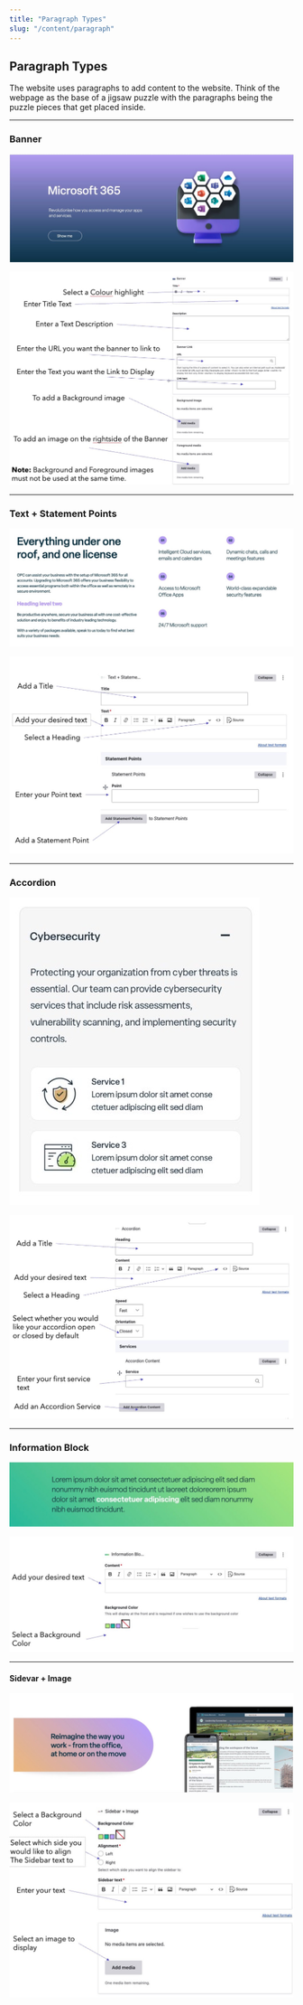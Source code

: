 ```yaml
---
title: "Paragraph Types"
slug: "/content/paragraph"
---
```




## Paragraph Types

The website uses paragraphs to add content to the website. Think of the webpage as the base of a jigsaw puzzle with the paragraphs being the puzzle pieces that get placed inside.

---

### Banner

![2023.06.08 - 13_24_36 -  [Microsoft Teams-PowerPoint  Microsoft Teams] -](assets/2023.06.08%20-%2013_24_36%20-%20%20%5BMicrosoft%20Teams-PowerPoint%20%20Microsoft%20Teams%5D%20-.jpg)

![2023.06.08 - 13_24_55 -  [Microsoft Teams-PowerPoint  Microsoft Teams] -](assets/2023.06.08%20-%2013_24_55%20-%20%20%5BMicrosoft%20Teams-PowerPoint%20%20Microsoft%20Teams%5D%20-.jpg)

---

### Text + Statement Points

![2023.06.08 - 13_25_12 -  [Microsoft Teams-PowerPoint  Microsoft Teams] -](assets/2023.06.08%20-%2013_25_12%20-%20%20%5BMicrosoft%20Teams-PowerPoint%20%20Microsoft%20Teams%5D%20-.jpg)

![2023.06.08 - 13_26_40 -  [Microsoft Teams-PowerPoint  Microsoft Teams] -](assets/2023.06.08%20-%2013_26_40%20-%20%20%5BMicrosoft%20Teams-PowerPoint%20%20Microsoft%20Teams%5D%20-.jpg)

---

### Accordion

![2023.06.08 - 13_27_08 -  [Microsoft Teams-PowerPoint  Microsoft Teams] -](assets/2023.06.08%20-%2013_27_08%20-%20%20%5BMicrosoft%20Teams-PowerPoint%20%20Microsoft%20Teams%5D%20-.jpg)

![2023.06.08 - 13_27_16 -  [Microsoft Teams-PowerPoint  Microsoft Teams] -](assets/2023.06.08%20-%2013_27_16%20-%20%20%5BMicrosoft%20Teams-PowerPoint%20%20Microsoft%20Teams%5D%20-.jpg)

---

### Information Block

![2023.06.08 - 13_27_32 -  [Microsoft Teams-PowerPoint  Microsoft Teams] -](assets/2023.06.08%20-%2013_27_32%20-%20%20%5BMicrosoft%20Teams-PowerPoint%20%20Microsoft%20Teams%5D%20-.jpg)

![2023.06.08 - 13_27_39 -  [Microsoft Teams-PowerPoint  Microsoft Teams] -](assets/2023.06.08%20-%2013_27_39%20-%20%20%5BMicrosoft%20Teams-PowerPoint%20%20Microsoft%20Teams%5D%20-.jpg)

---

#### Sidevar + Image

![2023.06.08 - 13_28_01 -  [Microsoft Teams-PowerPoint  Microsoft Teams] -](assets/2023.06.08%20-%2013_28_01%20-%20%20%5BMicrosoft%20Teams-PowerPoint%20%20Microsoft%20Teams%5D%20-.jpg)

![2023.06.08 - 13_28_10 -  [Microsoft Teams-PowerPoint  Microsoft Teams] -](assets/2023.06.08%20-%2013_28_10%20-%20%20%5BMicrosoft%20Teams-PowerPoint%20%20Microsoft%20Teams%5D%20-.jpg)





